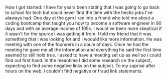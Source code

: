 How I got started:
I have for years been stating that I was going to go back to school for tech but could never find the time with the hectic jobs I've alaways had. One day at the gym I ran into a friend who told me about a coding bootcamp that taught you how to become a software engineer in 90 days and with an average income of 105k. I would've been more skeptical if it wasn't for the spurce i was getting it from. I told my friend that it was something that i was looking for and i woould like more information. He was meeting with one of the founders in a coule of days. Once he had the meeting he gave me all the information and everything he said the first time seemed to still hold true. I asked to have a meeting set up as well so i could find out first hand. In the meantime I did some research on the subject, expecting to find some negative links on the subject. To my suprise after hours on the web, i couldn't find negative or fraud link statements.